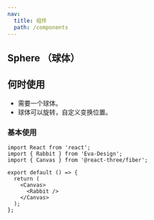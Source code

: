```yaml
---
nav:
  title: 组件
  path: /components
---
```


## Sphere （球体）

## 何时使用

- 需要一个球体。
- 球体可以旋转，自定义变换位置。

### 基本使用

```tsx
import React from 'react';
import { Rabbit } from 'Eva-Design';
import { Canvas } from '@react-three/fiber';

export default () => {
  return (
    <Canvas>
      <Rabbit />
    </Canvas>
  );
};
```
